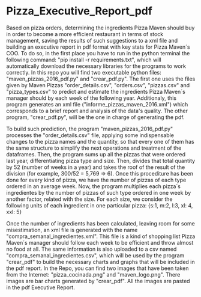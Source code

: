# Pizza_Executive_Report_pdf
Based on pizza orders, determining the ingredients Pizza Maven should buy in order to become a more efficient restaurant in terms of stock management,
saving the results of such suggestions to a xml file and building an executive report in pdf format with key stats for Pizza Maven´s COO. To do so, in the first place
you have to run in the python terminal the following command: "pip install -r requirements.txt", which will automatically download the necessary
libraries for the programs to work correctly. In this repo you will find two executable python files: "maven_pizzas_2016_pdf.py" and "crear_pdf.py".
The first one uses the files given by Maven Pizzas "order_details.csv", "orders.csv", "pizzas.csv" and "pizza_types.csv" to predict and estimate the
ingredients Pizza Maven´s manager should by each week of the following year. Additionaly, this program generates an xml file ("informe_pizzas_maven_2016.xml")
which corresponds to a brief report and analysis of the data's quality. The other program, "crear_pdf.py", will be the one in charge of generating the pdf.

To build such prediction, the program "maven_pizzas_2016_pdf.py" processes the "order_details.csv" file, applying some indispensable changes to the pizza names and the quantity,
so that every one of them has the same structure to simplify the next operations and treatment of the dataframes. Then, the program sums up all the pizzas
that were ordered last year, differentiating pizza type and size. Then, divides that total quantity by 52 (number of weeks in a year) and takes the roof of
the result of the division (for example, 300/52 = 5,769 => 6). Once this procediture has been done for every kind of pizza, we have the number of pizzas of
each type ordered in an average week. Now, the program multiplies each pizza´s ingredientes by the number of pizzas of such type ordered in one week by
another factor, related with the size. For each size, we consider the following units of each ingredient in one particular pizza: {s:1, m:2, l:3, xl: 4, xxl: 5}

Once the number of ingredients has been calculated, leaving room for some misestimation, an xml file is generated with the name "compra_semanal_ingredientes.xml".
This file is a kind of shopping list Pizza Maven´s manager should follow each week to be efficient and throw almost no food at all. The same information is also
uploaded to a csv named "compra_semanal_ingredientes.csv", which will be used by the program "crear_pdf" to build the necessary charts and graphs that will be
included in the pdf report. In the Repo, you can find two images that have been taken from the Internet: "pizza_cocinada.png" and "maven_logo.png". There images
are bar charts generated by "crear_pdf". All the images are pasted in the pdf Executive Report.

